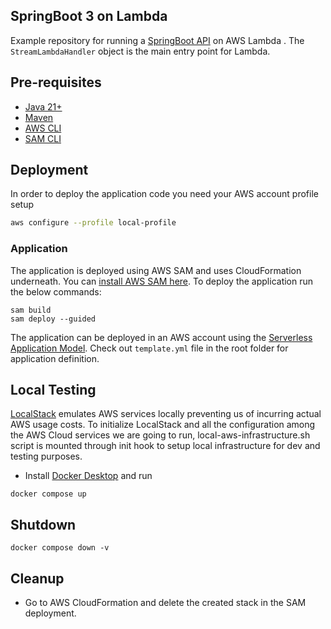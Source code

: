 
## SpringBoot 3 on Lambda

Example repository for running a [SpringBoot API](https://projects.spring.io/spring-boot/) on AWS Lambda . The `StreamLambdaHandler` object is the main entry point for Lambda.

## Pre-requisites
* [Java 21+](https://www.oracle.com/java/technologies/downloads/#java21)
* [Maven](https://maven.apache.org/)
* [AWS CLI](https://aws.amazon.com/cli/)
* [SAM CLI](https://github.com/awslabs/aws-sam-cli)

## Deployment

In order to deploy the application code you need your AWS account profile setup

```bash
aws configure --profile local-profile
```

### Application

The application is deployed using AWS SAM and uses CloudFormation underneath. You can [install AWS SAM here](https://docs.aws.amazon.com/serverless-application-model/latest/developerguide/install-sam-cli.html). To deploy the application run the below commands:

```
sam build
sam deploy --guided
```
The application can be deployed in an AWS account using the [Serverless Application Model](https://github.com/awslabs/serverless-application-model). Check out `template.yml` file in the root folder for application definition.

## Local Testing

[LocalStack](https://docs.localstack.cloud/overview/) emulates AWS services locally preventing us of incurring actual AWS usage costs. To initialize LocalStack and all the configuration among the AWS Cloud services we are going to run, local-aws-infrastructure.sh script is mounted through init hook to setup local infrastructure for dev and testing purposes.

* Install [Docker Desktop](https://docs.docker.com/desktop/) and run

```
docker compose up
```

## Shutdown

```
docker compose down -v
```

## Cleanup

* Go to AWS CloudFormation and delete the created stack in the SAM deployment.